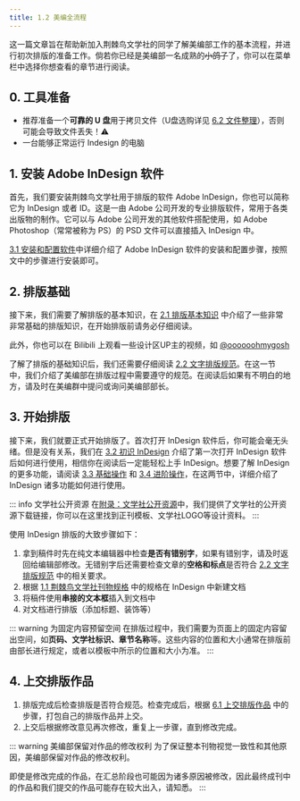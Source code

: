```yaml
---
title: 1.2 美编全流程
---
```


这一篇文章旨在帮助新加入荆棘鸟文学社的同学了解美编部工作的基本流程，并进行初次排版的准备工作。倘若你已经是美编部一名成熟的~~小鸽子~~了，你可以在菜单栏中选择你想查看的章节进行阅读。

## 0. 工具准备
- 推荐准备一个**可靠的 U 盘**用于拷贝文件（U盘选购详见 [6.2 文件整理](../ChapterNo6/6.2.md#文件整理)），否则可能会导致文件丢失！⚠
- 一台能够正常运行 Indesign 的电脑

## 1. 安装 Adobe InDesign 软件

首先，我们要安装荆棘鸟文学社用于排版的软件 Adobe InDesign，你也可以简称它为 InDesign 或者 ID。这是一由 Adobe 公司开发的专业排版软件，常用于各类出版物的制作。它可以与 Adobe 公司开发的其他软件搭配使用，如 Adobe Photoshop（常常被称为 PS）的 PSD 文件可以直接插入 InDesign 中。

[3.1 安装和配置软件](../ChapterNo3/3.1.md)中详细介绍了 Adobe InDesign 软件的安装和配置步骤，按照文中的步骤进行安装即可。

## 2. 排版基础

接下来，我们需要了解排版的基本知识，在 [2.1 排版基本知识](../ChapterNo2/2.1.md) 中介绍了一些非常非常基础的排版知识，在开始排版前请务必仔细阅读。

此外，你也可以在 Bilibili 上观看一些设计区UP主的视频，如 [@oooooohmygosh](https://space.bilibili.com/38053181)

了解了排版的基础知识后，我们还需要仔细阅读 [2.2 文字排版规范](../ChapterNo2/2.2.md)。在这一节中，我们介绍了美编部在排版过程中需要遵守的规范。在阅读后如果有不明白的地方，请及时在美编群中提问或询问美编部部长。

## 3. 开始排版

接下来，我们就要正式开始排版了。首次打开 InDesign 软件后，你可能会毫无头绪。但是没有关系，我们在 [3.2 初识 InDesign](../ChapterNo3/3.2.md) 介绍了第一次打开 InDesign 软件后如何进行使用，相信你在阅读后一定能轻松上手 InDesign。想要了解 InDesign 的更多功能，请阅读 [3.3 基础操作](../ChapterNo3/3.3.md) 和 [3.4 进阶操作](../ChapterNo3/3.4.md)，在这两节中，详细介绍了 InDesign 诸多功能如何进行使用。

::: info 文学社公开资源
在[附录：文学社公开资源](../Appendix/resource.md)中，我们提供了文学社的公开资源下载链接，你可以在这里找到正刊模板、文学社LOGO等设计资料。
:::

使用 InDesign 排版的大致步骤如下：
1. 拿到稿件时先在纯文本编辑器中检查**是否有错别字**，如果有错别字，请及时返回给编辑部修改。无错别字后还需要检查文章的**空格和标点**是否符合 [2.2 文字排版规范](../ChapterNo2/2.2.md) 中的相关要求。
2. 根据 [1.1 荆棘鸟文学社刊物规格](1.1.md) 中的规格在 InDesign 中新建文档
3. 将稿件使用**串接的文本框**插入到文档中
4. 对文档进行排版（添加标题、装饰等）

::: warning 为固定内容预留空间
在排版过程中，我们需要为页面上的固定内容留出空间，如**页码、文学社标识、章节名称**等。这些内容的位置和大小通常在排版前由部长进行规定，或者以模板中所示的位置和大小为准。
:::

## 4. 上交排版作品
1. 排版完成后检查排版是否符合规范。检查完成后，根据 [6.1 上交排版作品](../ChapterNo6/6.1.md) 中的步骤，打包自己的排版作品并上交。
2. 上交后根据修改意见再次修改，重复上一步骤，直到修改完成。

::: warning 美编部保留对作品的修改权利
为了保证整本刊物视觉一致性和其他原因，美编部保留对作品的修改权利。

即使是修改完成的作品，在汇总阶段也可能因为诸多原因被修改，因此最终成刊中的作品和我们提交的作品可能存在较大出入，请知悉。
:::